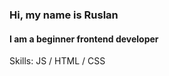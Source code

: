 ### Hi, my name is Ruslan
####   I am a beginner frontend developer 



Skills:  JS / HTML / CSS






